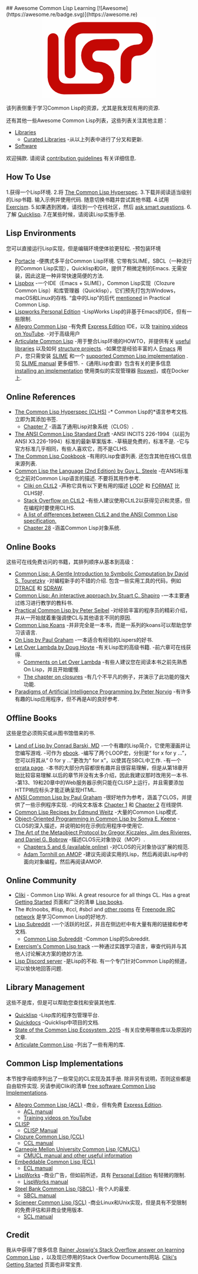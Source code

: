 <div class="github-widget" data-repo="GustavBertram/awesome-common-lisp-learning"></div>
<script async src="https://pagead2.googlesyndication.com/pagead/js/adsbygoogle.js"></script><ins class="adsbygoogle" style="display:block" data-ad-client="ca-pub-6890694312814945" data-ad-slot="5473692530" data-ad-format="auto"  data-full-width-responsive="true"></ins><script>(adsbygoogle = window.adsbygoogle || []).push({});</script>
## Awesome Common Lisp Learning [![Awesome](https://awesome.re/badge.svg)](https://awesome.re)

<div align="center">
  <img src="https://raw.githubusercontent.com/GustavBertram/awesome-common-lisp-learning/master/LISP_logo_mid.png">
</div>

该列表侧重于学习Common Lisp的资源，尤其是我发现有用的资源.

还有其他一些Awesome Common Lisp列表，这些列表关注其他主题：
- [Libraries](https://github.com/CodyReichert/awesome-cl)
  - [Curated Libraries](https://github.com/vindarel/curated-awesome-cl) -从以上列表中进行了分叉和更新.
- [Software](https://github.com/azzamsa/awesome-cl-software)

欢迎捐款. 请阅读 [contribution guidelines](https://github.com/GustavBertram/awesome-common-lisp-learning/blob/master/contributing.md) 有关详细信息.



## How To Use
1.获得一个Lisp环境.
2.将 [The Common Lisp Hyperspec](http://www.lispworks.com/documentation/common-lisp.html).
 3.下载并阅读适当级别的Lisp书籍. 输入示例并使用代码. 随意切换书籍并尝试其他书籍.
4.试用 [Exercism](http://exercism.io/languages/common-lisp/about).
5.如果遇到困难，请找到一个在线社区，然后 [ask smart questions](http://www.catb.org/esr/faqs/smart-questions.html).
6.了解 [Quicklisp](https://www.quicklisp.org/beta/).
7.在某些时候，请阅读Lisp实施手册.

## Lisp Environments
您可以直接运行Lisp实现，但是编辑环境使体验更轻松.
-预包装环境
  - [Portacle](https://shinmera.github.io/portacle/)  -便携式多平台Common Lisp环境. 它带有SLIME，SBCL（一种流行的Common Lisp实现），Quicklisp和Git，提供了稍微定制的Emacs. 无需安装，因此这是一种非常快速简便的方法.
  - [Lispbox](https://common-lisp.net/project/lispbox/)  -一个IDE（Emacs + SLIME），Common Lisp实现（Clozure Common Lisp）和库管理器（Quicklisp），它们预先打包为Windows，macOS和Linux的存档.  “盒中的Lisp”的后代 [mentioned](http://www.gigamonkeys.com/book/lather-rinse-repeat-a-tour-of-the-repl.html) in Practical Common Lisp.
  - [Lispworks Personal Edition](http://www.lispworks.com/downloads/) -LispWorks Lisp的非基于Emacs的IDE，但有一些限制.
  - [Allegro Common Lisp](https://franz.com/products/allegrocl/) -有免费 [Express Edition](https://franz.com/downloads/clp/survey) IDE，以及 [training videos on YouTube](https://www.youtube.com/channel/UCN36UrxtyNBJPaG0kmBJNRw).
-对于高级用户
  - [Articulate Common Lisp](http://articulate-lisp.com) -用于整合Lisp环境的HOWTO，并提供有关 [useful libraries](http://articulate-lisp.com/project/abcs.html) 以及如何 [structure projects](http://articulate-lisp.com/project/new-project.html).
  -如果您是经验丰富的人 [Emacs](https://www.gnu.org/software/emacs/) 用户，您只需安装 [SLIME](https://common-lisp.net/project/slime/) 和一个 [supported Common Lisp implementation](https://common-lisp.net/project/slime/doc/html/Platforms.html#Platforms) . 见 [SLIME manual](https://common-lisp.net/project/slime/doc/html/) 更多细节.
  -《通用Lisp食谱》包含有关的更多信息 [installing an implementation](https://lispcookbook.github.io/cl-cookbook/getting-started.html) 使用类似的实现管理器 [Roswell](https://github.com/roswell/roswell/wiki)，或在Docker上.

## Online References
- [The Common Lisp Hyperspec (CLHS)](http://www.lispworks.com/documentation/common-lisp.html)  -* Common Lisp的*语言参考文档. 立即为其添加书签.
  - [Chapter 7](http://www.lispworks.com/documentation/HyperSpec/Body/07_.htm) -涵盖了通用Lisp对象系统（CLOS）.
- [The ANSI Common Lisp Standard Draft](http://cberr.us/tech_writings/notes/common_lisp_standard_draft.html) -ANSI INCITS 226-1994（以前为ANSI X3.226-1994）标准的最新草案版本.
  -草稿是免费的，标准不是.
  -它与官方标准几乎相同，有些人喜欢它，而不是CLHS.
- [The Common Lisp Cookbook](http://lispcookbook.github.io/cl-cookbook/)  -有用的Lisp食谱列表. 还包含其他在线CL信息来源列表.
- [Common Lisp the Language (2nd Edition) by Guy L. Steele](https://www.cs.cmu.edu/Groups/AI/html/cltl/cltl2.html)  -在ANSI标准化之前对Common Lisp语言的描述. 不要将其用作参考.
  - [Cliki on CLtL2](https://cliki.net/Getting+Started) -声称它具有以下更有用的描述 [LOOP](http://www.cs.cmu.edu/afs/cs.cmu.edu/project/ai-repository/ai/html/cltl/clm/node235.html#SECTION003000000000000000000) 和 [FORMAT](http://www.cs.cmu.edu/afs/cs.cmu.edu/project/ai-repository/ai/html/cltl/clm/node200.html) 比CLHS好.
  - [Stack Overflow on CLtL2](https://stackoverflow.com/questions/108537/what-are-the-main-differences-between-cltl2-and-ansi-cl) -有些人建议使用CLtL2以获得见识和灵感，但在编程时要使用CLHS.
  - [A list of differences between CLtL2 and the ANSI Common Lisp specification.](http://linuxfinances.info/info/commonlisp.html#AEN9679)
  - [Chapter 28](https://www.cs.cmu.edu/Groups/AI/html/cltl/clm/node260.html#SECTION003200000000000000000) -涵盖Common Lisp对象系统.

## Online Books
这些可在线免费访问的书籍，其排列顺序从基本到高级：
- [Common Lisp: A Gentle Introduction to Symbolic Computation by David S. Touretzky](http://www.cs.cmu.edu/~dst/LispBook/)  -对编程新手的不错的介绍. 包含一些实用工具的代码，例如 [DTRACE](http://www.cs.cmu.edu/~dst/Lisp/dtrace/) 和 [SDRAW](http://www.cs.cmu.edu/~dst/Lisp/sdraw/).
- [Common Lisp: An interactive approach by Stuart C. Shapiro](https://www.cse.buffalo.edu/~shapiro/Commonlisp/) -一本主要通过练习进行教学的教科书.
- [Practical Common Lisp by Peter Seibel](http://www.gigamonkeys.com/book/) -对经验丰富的程序员的精彩介绍，并从一开始就着重强调使CL与其他语言不同的原因.
- [Common Lisp Koans](https://github.com/google/lisp-koans) -并非完全是一本书，而是一系列的koans可以帮助您学习该语言.
- [On Lisp by Paul Graham](http://www.paulgraham.com/onlisp.html) -一本适合有经验的Lispers的好书.
- [Let Over Lambda by Doug Hoyte](https://letoverlambda.com) -有关Lisp宏的高级书籍.
  -前六章可在​​线获得.
  - [Comments on Let Over Lambda](https://www.reddit.com/r/lisp/comments/3actsc/let_over_lambda/) -有些人建议您在阅读本书之前先熟悉On Lisp，并且开始缓慢.
  - [The chapter on closures](https://letoverlambda.com/index.cl/guest/chap2.html) -有几个不平凡的例子，并演示了此功能的强大功能.
- [Paradigms of Artificial Intelligence Programming by Peter Norvig](https://github.com/norvig/paip-lisp) -有许多有趣的Lisp应用程序，但不再是AI的良好参考.

## Offline Books
这些是您必须购买或从图书馆借来的书.
- [Land of Lisp by Conrad Barski, MD](http://landoflisp.com) -一个有趣的Lisp简介，它使用漫画并让您编写游戏.
  -可作为 [ebook](https://www.nostarch.com/lisp.htm). 
  -编写了两个LOOP宏，分别是“ for x for y ...”，您可以将其从“ 0 for y ...”更改为“ for x”，以使其在SBCL中工作.
  -有一个 [errata page](http://landoflisp.com/errata.html).
  -本书的大部分内容都很有趣并且很容易理解，但是从第18章开始比较容易理解.以后的章节并没有太多介绍，因此我建议那时改用另一本书.
  -第13、19和20章中的Web服务器示例只能在CLISP上运行，并且需要添加HTTP响应标头才能正确呈现HTML.
- [ANSI Common Lisp by Paul Graham](http://www.paulgraham.com/acl.html) -很好地作为参考，涵盖了CLOS，并提供了一些示例程序实现.
  -的纯文本版本 [Chapter 1](http://lib.store.yahoo.net/lib/paulgraham/acl1.txt) 和 [Chapter 2](http://lib.store.yahoo.net/lib/paulgraham/acl2.txt) 在线提供.
- [Common Lisp Recipes by Edmund Weitz](http://weitz.de/cl-recipes/) -大量的Common Lisp模式.
- [Object-Oriented Programming in Common Lisp by Sonya E. Keene](https://www.amazon.com/Object-Oriented-Programming-COMMON-LISP-Programmers/dp/0201175894) -CLOS的深入描述，并说明如何在示例应用程序中使用它.
- [The Art of the Metaobject Protocol by Gregor Kiczales, Jim des Rivieres, and Daniel G. Bobrow](https://www.amazon.com/Art-Metaobject-Protocol-Gregor-Kiczales/dp/0262610744/) -描述CLOS元对象协议（MOP）.
  - [Chapters 5 and 6 (available online)](http://metamodular.com/CLOS-MOP/) -对CLOS的元对象协议扩展的规范.
  - [Adam Tornhill on AMOP](http://www.adamtornhill.com/reviews/amop.htm) -建议先阅读实用的Lisp，然后再阅读Lisp中的面向对象编程，然后再阅读AMOP.

## Online Community
- [Cliki](http://cliki.net) - Common Lisp Wiki. A great resource for all things CL. Has a great [Getting Started](http://cliki.net/Getting+Started) 页面和广泛的清单 [Lisp books](http://cliki.net/Lisp%20books).
- The #clnoobs, #lisp, #ccl, #sbcl and [other rooms](https://www.cliki.net/IRC) 在 [Freenode IRC network](http://freenode.net) 是学习Common Lisp的好地方.
- [Lisp Subreddit](http://www.reddit.com/r/lisp/) -一个活跃的社区，并且在侧边栏中有大量有用的链接和参考文档.
  - [Common Lisp Subreddit](https://www.reddit.com/r/Common_Lisp) -Common Lisp的Subreddit.
- [Exercism's Common Lisp track](http://exercism.io/languages/common-lisp/about) -一种通过实践学习语言，审查代码并与其他人讨论解决方案的绝妙方法.
- [Lisp Discord server](https://discord.gg/7tSq5EaA6Z)  -是Lisp的不和. 有一个专门针对Common Lisp的频道，可以愉快地回答问题.


## Library Management
这些不是库，但是可以帮助您查找和安装其他库.
- [Quicklisp](https://www.quicklisp.org/beta) -Lisp库的程序包管理平台.
- [Quickdocs](http://quickdocs.org) -Quicklisp中项目的文档.
- [State of the Common Lisp Ecosystem, 2015](http://borretti.me/article/common-lisp-sotu-2015) -有关应使用哪些库以及原因的文章.
- [Articulate Common Lisp](http://articulate-lisp.com/project/abcs.html) -列出了一些有用的库.


## Common Lisp Implementations
本节按字母顺序列出了一些常见的CL实现及其手册. 除非另有说明，否则这些都是自由软件实现. 另请参阅Cliki的清单 [free software Common Lisp Implementations](https://www.cliki.net/Common%20Lisp%20implementation).
- [Allegro Common Lisp (ACL)](https://franz.com/products/allegrocl/) -商业，但有免费 [Express Edition](https://franz.com/downloads/clp/survey).
  - [ACL manual](https://franz.com/support/documentation/)
  - [Training videos on YouTube](https://www.youtube.com/channel/UCN36UrxtyNBJPaG0kmBJNRw)
- [CLISP](https://clisp.sourceforge.io)
  - [CLISP Manual](https://clisp.sourceforge.io/impnotes.html)
- [Clozure Common Lisp (CCL)](https://ccl.clozure.com)
  - [CCL manual](https://ccl.clozure.com/manual/)
- [Carnegie Mellon University Common Lisp (CMUCL)](https://www.cons.org/cmucl/)
  - [CMUCL manual and other useful information](https://www.cons.org/cmucl/doc/index.html)
- [Embeddable Common Lisp (ECL)](https://common-lisp.net/project/ecl/)
  - [ECL manual](https://common-lisp.net/project/ecl/static/manual/)
- [LispWorks](http://www.lispworks.com/products/index.html) -商业广告，但如前所述，具有 [Personal Edition](http://www.lispworks.com/downloads/index.html) 有轻微的限制.
  - [LispWorks manual](http://www.lispworks.com/documentation/index.html)
- [Steel Bank Common Lisp (SBCL)](http://www.sbcl.org) -我个人的最爱.
  - [SBCL manual](http://www.sbcl.org/manual/index.html)
- [Scieneer Common Lisp (SCL)](http://web.archive.org/web/20171014210404/http://www.scieneer.com/scl/) -商业Linux和Unix实现，但是具有不受限制的免费评估和非商业使用版本.
  - [SCL manual](http://web.archive.org/web/20171014210404/http://www.scieneer.com/scl/doc/)

## Credit
我从中获得了很多信息 [Rainer Joswig's Stack Overflow answer on learning Common Lisp](https://stackoverflow.com/a/7224914/1005039) ，以及现已停用的Stack Overflow Documents网站.  [Cliki's Getting Started](https://cliki.net/Getting%20Started) 页面也非常宝贵.
